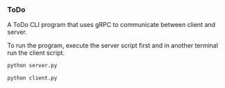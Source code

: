 ### ToDo

A ToDo CLI program that uses gRPC to communicate between client and server.


To run the program, execute the server script first and in another terminal run the client script.

```bash
python server.py
```

```bash
python client.py
```
